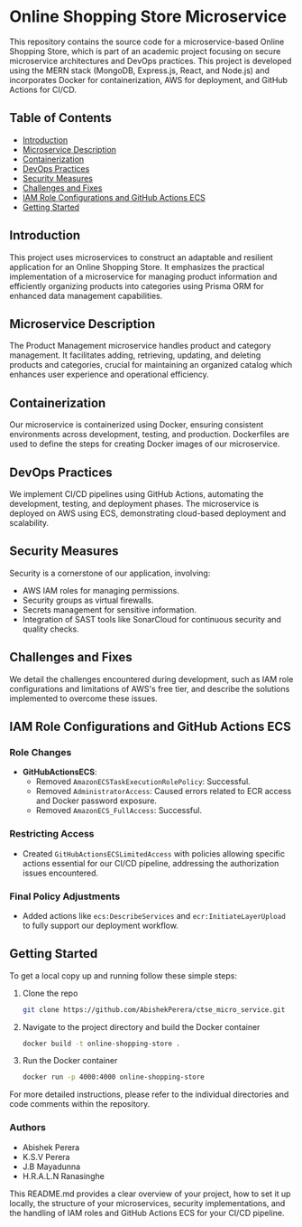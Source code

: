 # Online Shopping Store Microservice

This repository contains the source code for a microservice-based Online Shopping Store, which is part of an academic project focusing on secure microservice architectures and DevOps practices. This project is developed using the MERN stack (MongoDB, Express.js, React, and Node.js) and incorporates Docker for containerization, AWS for deployment, and GitHub Actions for CI/CD.

## Table of Contents

-   [Introduction](#introduction)
-   [Microservice Description](#microservice-description)
-   [Containerization](#containerization)
-   [DevOps Practices](#devops-practices)
-   [Security Measures](#security-measures)
-   [Challenges and Fixes](#challenges-and-fixes)
-   [IAM Role Configurations and GitHub Actions ECS](#iam-role-configurations-and-github-actions-ecs)
-   [Getting Started](#getting-started)

## Introduction

This project uses microservices to construct an adaptable and resilient application for an Online Shopping Store. It emphasizes the practical implementation of a microservice for managing product information and efficiently organizing products into categories using Prisma ORM for enhanced data management capabilities.

## Microservice Description

The Product Management microservice handles product and category management. It facilitates adding, retrieving, updating, and deleting products and categories, crucial for maintaining an organized catalog which enhances user experience and operational efficiency.

## Containerization

Our microservice is containerized using Docker, ensuring consistent environments across development, testing, and production. Dockerfiles are used to define the steps for creating Docker images of our microservice.

## DevOps Practices

We implement CI/CD pipelines using GitHub Actions, automating the development, testing, and deployment phases. The microservice is deployed on AWS using ECS, demonstrating cloud-based deployment and scalability.

## Security Measures

Security is a cornerstone of our application, involving:

-   AWS IAM roles for managing permissions.
-   Security groups as virtual firewalls.
-   Secrets management for sensitive information.
-   Integration of SAST tools like SonarCloud for continuous security and quality checks.

## Challenges and Fixes

We detail the challenges encountered during development, such as IAM role configurations and limitations of AWS's free tier, and describe the solutions implemented to overcome these issues.

## IAM Role Configurations and GitHub Actions ECS

### Role Changes

-   **GitHubActionsECS**:
    -   Removed `AmazonECSTaskExecutionRolePolicy`: Successful.
    -   Removed `AdministratorAccess`: Caused errors related to ECR access and Docker password exposure.
    -   Removed `AmazonECS_FullAccess`: Successful.

### Restricting Access

-   Created `GitHubActionsECSLimitedAccess` with policies allowing specific actions essential for our CI/CD pipeline, addressing the authorization issues encountered.

### Final Policy Adjustments

-   Added actions like `ecs:DescribeServices` and `ecr:InitiateLayerUpload` to fully support our deployment workflow.

## Getting Started

To get a local copy up and running follow these simple steps:

1. Clone the repo

    ```sh
    git clone https://github.com/AbishekPerera/ctse_micro_service.git

    ```

2. Navigate to the project directory and build the Docker container

    ```sh
    docker build -t online-shopping-store .

    ```

3. Run the Docker container
    ```sh
    docker run -p 4000:4000 online-shopping-store
    ```

For more detailed instructions, please refer to the individual directories and code comments within the repository.

### Authors

-   Abishek Perera
-   K.S.V Perera
-   J.B Mayadunna
-   H.R.A.L.N Ranasinghe

This README.md provides a clear overview of your project, how to set it up locally, the structure of your microservices, security implementations, and the handling of IAM roles and GitHub Actions ECS for your CI/CD pipeline.
